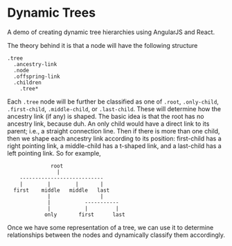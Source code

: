 # Dynamic Trees

A demo of creating dynamic tree hierarchies using AngularJS and React.

The theory behind it is that a node will have the following structure

```
.tree
  .ancestry-link
  .node
  .offspring-link
  .children
    .tree*
```

Each `.tree` node will be further be classified as one of `.root`, `.only-child`, `.first-child`, `.middle-child`, or `.last-child`. These will determine how the ancestry link (if any) is shaped. The basic idea is that the root has no ancestry link, because duh. An only child would have a direct link to its parent; i.e., a straight connection line. Then if there is more than one child, then we shape each ancestry link according to its position: first-child has a right pointing link, a middle-child has a t-shaped link, and a last-child has a left pointing link. So for example, 

```
              root
                |
    ---------------------------
    |        |        |       |
  first    middle   middle   last
             |                |
             |           -----------
             |           |         |
            only       first      last
```

Once we have some representation of a tree, we can use it to determine relationships between the nodes and dynamically classify them accordingly.